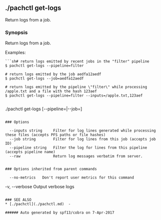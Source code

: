 ## ./pachctl get-logs

Return logs from a job.

### Synopsis


Return logs from a job.

Examples:

	```sh# return logs emitted by recent jobs in the "filter" pipeline
	$ pachctl get-logs --pipeline=filter

	# return logs emitted by the job aedfa12aedf
	$ pachctl get-logs --job=aedfa12aedf

	# return logs emitted by the pipeline \"filter\" while processing /apple.txt and a file with the hash 123aef
	$ pachctl get-logs --pipeline=filter --inputs=/apple.txt,123aef
```

```
./pachctl get-logs [--pipeline=<pipeline>|--job=<job id>]
```

### Options

```
      --inputs string     Filter for log lines generated while processing these files (accepts PFS paths or file hashes)
      --job string        Filter for log lines from this job (accepts job ID)
      --pipeline string   Filter the log for lines from this pipeline (accepts pipeline name)
      --raw               Return log messages verbatim from server.
```

### Options inherited from parent commands

```
      --no-metrics   Don't report user metrics for this command
  -v, --verbose      Output verbose logs
```

### SEE ALSO
* [./pachctl](./pachctl.md)	 - 

###### Auto generated by spf13/cobra on 7-Apr-2017

